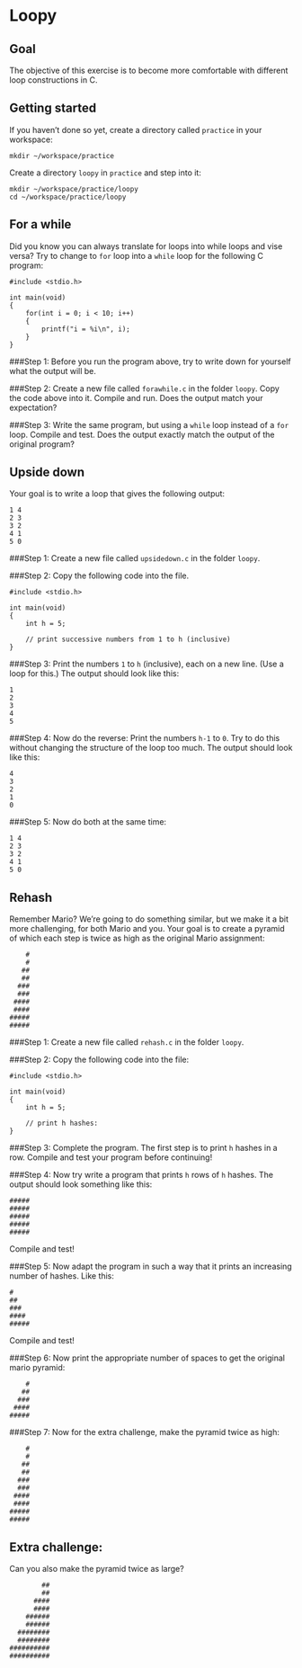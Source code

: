 # Loopy

## Goal

The objective of this exercise is to become more comfortable with different loop constructions in C.

## Getting started

If you haven’t done so yet, create a directory called `practice` in your workspace:


    mkdir ~/workspace/practice

Create a directory `loopy` in `practice` and step into it:


    mkdir ~/workspace/practice/loopy
    cd ~/workspace/practice/loopy

## For a while

Did you know you can always translate for loops into while loops and vise versa?
Try to change to `for` loop into a `while` loop for the following C program:


    #include <stdio.h>
    
    int main(void)
    {
        for(int i = 0; i < 10; i++)
        {
            printf("i = %i\n", i);
        }
    }

###Step 1:
Before you run the program above, try to write down for yourself what the output will be.

###Step 2:
Create a new file called `forawhile.c` in the folder `loopy`. Copy the code above into it. Compile and run. Does the output match your expectation?

###Step 3:
Write the same program, but using a `while` loop instead of a `for` loop. Compile and test. Does the output exactly match the output of the original program?


## Upside down

Your goal is to write a loop that gives the following output:


    1 4
    2 3
    3 2
    4 1
    5 0

###Step 1:
Create a new file called `upsidedown.c` in the folder `loopy`. 

###Step 2:
Copy the following code into the file.


    #include <stdio.h>
    
    int main(void)
    {
        int h = 5;
    
        // print successive numbers from 1 to h (inclusive)
    }

###Step 3:
Print the numbers `1` to `h` (inclusive), each on a new line. (Use a loop for this.) The output should look like this:


    1
    2
    3
    4
    5

###Step 4:
Now do the reverse: Print the numbers `h-1` to `0`. Try to do this without changing the structure of the loop too much. The output should look like this:


    4
    3
    2
    1
    0

###Step 5:
Now do both at the same time:


    1 4
    2 3
    3 2
    4 1
    5 0

## Rehash

Remember Mario? We’re going to do something similar, but we make it a bit more challenging, for both Mario and you. Your goal is to create a pyramid of which each step is twice as high as the original Mario assignment:


        #
        #
       ##
       ##
      ###
      ###
     ####
     ####
    #####
    #####

###Step 1:
Create a new file called `rehash.c` in the folder `loopy`. 

###Step 2:
Copy the following code into the file:


    #include <stdio.h>
    
    int main(void)
    {
        int h = 5;
    
        // print h hashes:
    }

###Step 3:
Complete the program. The first step is to print `h` hashes in a row. Compile and test your program before continuing!

###Step 4:
Now try write a program that prints `h` rows of `h` hashes. The output should look something like this:


    #####
    #####
    #####
    #####
    #####

Compile and test!

###Step 5:
Now adapt the program in such a way that it prints an increasing number of hashes. Like this:


    #
    ##
    ###
    ####
    #####

Compile and test!

###Step 6:
Now print the appropriate number of spaces to get the original mario pyramid:


        #
       ##
      ###
     ####
    #####

###Step 7:
Now for the extra challenge, make the pyramid twice as high:


        #
        #
       ##
       ##
      ###
      ###
     ####
     ####
    #####
    #####

## Extra challenge:

Can you also make the pyramid twice as large?


            ##
            ##
          ####
          ####
        ######
        ######
      ########
      ########
    ##########
    ##########



